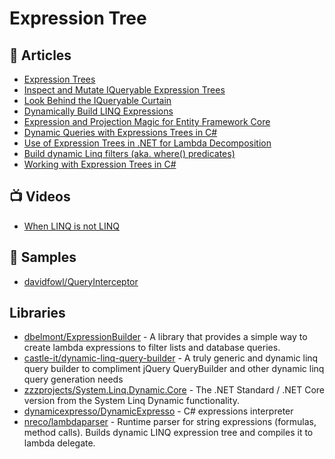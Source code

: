# Expression Tree

## 📕 Articles
- [Expression Trees](https://docs.microsoft.com/en-us/dotnet/csharp/expression-trees)
- [Inspect and Mutate IQueryable Expression Trees](https://blog.jeremylikness.com/blog/inspect-and-mutate-iqueryable-expression-trees/)
- [Look Behind the IQueryable Curtain](https://blog.jeremylikness.com/blog/look-behind-the-iqueryable-curtain/)
- [Dynamically Build LINQ Expressions](https://blog.jeremylikness.com/blog/dynamically-build-linq-expressions/)
- [Expression and Projection Magic for Entity Framework Core](https://benjii.me/2018/01/expression-projection-magic-entity-framework-core/)
- [Dynamic Queries with Expressions Trees in C#](https://michaelscodingspot.com/dynamic-queries/)
- [Use of Expression Trees in .NET for Lambda Decomposition](http://www.abhisheksur.com/2010/09/use-of-expression-trees-in-lamda-c.html)
- [Build dynamic Linq filters (aka. where() predicates)](https://laurentiu.codes/2021/06/04/build-a-dynamic-linq-filters-aka-where-predicates/)
- [Working with Expression Trees in C#](https://tyrrrz.me/blog/expression-trees)

## 📺 Videos
- [When LINQ is not LINQ](https://www.youtube.com/watch?v=t2NA1hHT1JE)

## 🚀 Samples

- [davidfowl/QueryInterceptor](https://github.com/davidfowl/QueryInterceptor)

## Libraries
- [dbelmont/ExpressionBuilder](https://github.com/dbelmont/ExpressionBuilder) - A library that provides a simple way to create lambda expressions to filter lists and database queries.
- [castle-it/dynamic-linq-query-builder](https://github.com/castle-it/dynamic-linq-query-builder) - A truly generic and dynamic linq query builder to compliment jQuery QueryBuilder and other dynamic linq query generation needs
- [zzzprojects/System.Linq.Dynamic.Core](https://github.com/zzzprojects/System.Linq.Dynamic.Core) - The .NET Standard / .NET Core version from the System Linq Dynamic functionality.
- [dynamicexpresso/DynamicExpresso](https://github.com/dynamicexpresso/DynamicExpresso) - C# expressions interpreter
- [nreco/lambdaparser](https://github.com/nreco/lambdaparser) - Runtime parser for string expressions (formulas, method calls). Builds dynamic LINQ expression tree and compiles it to lambda delegate.